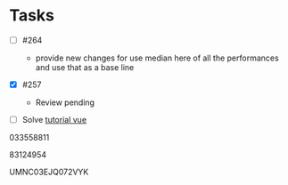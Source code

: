 # Tasks

- [ ] #264

  - provide new changes for use median here of all the performances and use that as a base line

- [x] #257

  - Review pending

- [ ] Solve [tutorial vue](https://scotch.io/courses/build-a-twitter-clone-with-adonis-and-vue/why-adonis)



033558811

83124954



UMNC03EJQ072VYK